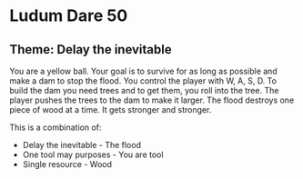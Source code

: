 # Ludum Dare 50

## Theme: Delay the inevitable

You are a yellow ball.
Your goal is to survive for as long as possible and make a dam to stop the flood.
You control the player with W, A, S, D.
To build the dam you need trees and to get them, you roll into the tree.
The player pushes the trees to the dam to make it larger.
The flood destroys one piece of wood at a time.
It gets stronger and stronger.

This is a combination of:
* Delay the inevitable - The flood
* One tool may purposes - You are tool
* Single resource - Wood
